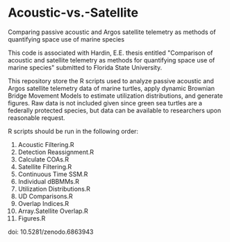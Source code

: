 # Acoustic-vs.-Satellite
Comparing passive acoustic and Argos satellite telemetry as methods of quantifying space use of marine species

This code is associated with Hardin, E.E. thesis entitled "Comparison of acoustic and satellite telemetry as methods for quantifying space use of marine species" submitted to Florida State University. 

This repository store the R scripts used to analyze passive acoustic and Argos satellite telemetry data of marine turtles, apply dynamic Brownian Bridge Movement Models to estimate utilization distributions, and generate figures. Raw data is not included given since green sea turtles are a federally protected species, but data can be available to researchers upon reasonable request. 

R scripts should be run in the following order:

  1. Acoustic Filtering.R
  2. Detection Reassignment.R 
  3. Calculate COAs.R
  4. Satellite Filtering.R
  5. Continuous Time SSM.R
  6. Individual dBBMMs.R
  7. Utilization Distributions.R
  8. UD Comparisons.R 
  9. Overlap Indices.R
  10. Array.Satellite Overlap.R
  11. Figures.R


doi: 10.5281/zenodo.6863943